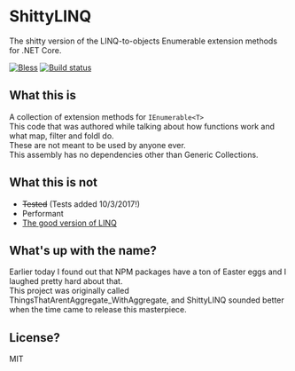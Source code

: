 # ShittyLINQ
The shitty version of the LINQ-to-objects Enumerable extension methods for .NET Core.

[![Bless](https://cdn.rawgit.com/LunaGao/BlessYourCodeTag/master/tags/alpaca.svg)](http://lunagao.github.io/BlessYourCodeTag/)
[![Build status](https://ci.appveyor.com/api/projects/status/vhjo0ouavf0ccdjb?svg=true)](https://ci.appveyor.com/project/jreina/shittylinq)

## What this is  
A collection of extension methods for `IEnumerable<T>`  
This code that was authored while talking about how functions work and what map, filter and foldl do.  
These are not meant to be used by anyone ever.  
This assembly has no dependencies other than Generic Collections.

## What this is not
 - ~~Tested~~ (Tests added 10/3/2017!)
 - Performant
 - [The good version of LINQ](https://docs.microsoft.com/en-us/dotnet/csharp/linq/)

## What's up with the name?  
Earlier today I found out that NPM packages have a ton of Easter eggs and I laughed pretty hard about that.  
This project was originally called ThingsThatArentAggregate_WithAggregate, and ShittyLINQ sounded better when the time came to release this masterpiece.

## License?
MIT
